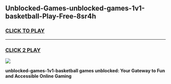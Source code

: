 
## Unblocked-Games-unblocked-games-1v1-basketball-Play-Free-8sr4h
<h3>
<a href="https://premium76.site?title=unblocked-games-1v1-basketball&ref=23A">CLICK TO PLAY</a></h3>
<hr>

<h3>
<a href="https://premium76.site?title=unblocked-games-1v1-basketball&ref=23A">CLICK 2 PLAY</a>
  
</h3>

<a href="https://premium76.site?title=unblocked-games-1v1-basketball&ref=23A"><img src="https://clearcache.store/games.png"></a>


**unblocked-games-1v1-basketball games unblocked: Your Gateway to Fun and Accessible Online Gaming**
